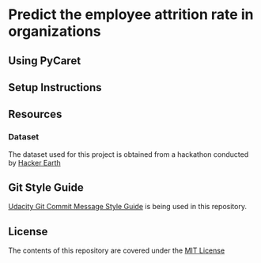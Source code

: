 # Predict the employee attrition rate in organizations
## Using PyCaret


## Setup Instructions


## Resources
### Dataset
The dataset used for this project is obtained from a hackathon conducted by [Hacker Earth](https://www.hackerearth.com/challenges/competitive/hackerearth-machine-learning-challenge-predict-employee-attrition-rate/)

## Git Style Guide
[Udacity Git Commit Message Style Guide](http://udacity.github.io/git-styleguide/) is being used in this repository.

## License
The contents of this repository are covered under the [MIT License](https://github.com/ChandrakanthNethi/predict-the-employee-attrition-rate-in-organizations/blob/master/LICENSE)
